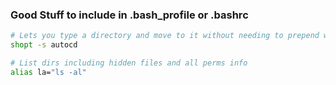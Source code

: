 ### Good Stuff to include in .bash_profile or .bashrc

```bash
# Lets you type a directory and move to it without needing to prepend with `cd `
shopt -s autocd

# List dirs including hidden files and all perms info
alias la="ls -al"

```
